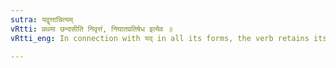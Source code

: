 ```yaml
---
sutra: यद्वृत्तान्नित्यम्
vRtti: प्रथमा छन्दसीति निवृत्तं, निघातप्रतिषेध इत्येव ॥
vRtti_eng: In connection with यद् in all its forms, the verb retains its accent always.

---
```

